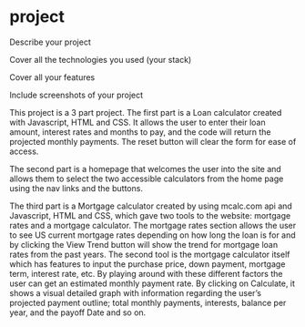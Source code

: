 # project

Describe your project

Cover all the technologies you used (your stack)

Cover all your features

Include screenshots of your project



This project is a 3 part project. The first part is a  Loan calculator created with Javascript, HTML and CSS. 
It allows the user to enter their loan amount, interest rates and months to pay, and the code will return the projected monthly payments. 
The reset button will clear the form for ease of access. 

The second part is a homepage that welcomes the user into the site and allows them to select the two accessible calculators from the home page
using the nav links and the buttons.

The third part is a Mortgage calculator created by using mcalc.com api and Javascript, HTML and CSS, which gave two tools to the website: mortgage rates and a mortgage calculator.
The mortgage rates section allows the user to see US current mortgage rates depending on how long the loan is for and by clicking the View Trend button will
show the trend for mortgage loan rates from the past years. The second tool is the mortgage calculator itself which has features to input the purchase price, down payment,
mortgage term, interest rate, etc. By playing around with these different factors the user can get an estimated monthly payment rate. By clicking on Calculate, 
 it shows a visual detailed graph with information regarding the user’s projected payment outline; total monthly payments, interests, balance per year, and the payoff Date and so on. 
